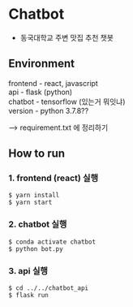 # Chatbot
- 동국대학교 주변 맛집 추천 챗봇

## Environment

frontend - react, javascript  
api - flask (python)  
chatbot - tensorflow   (있는거 뭐잇냐)   
version - python 3.7.8??

--> requirement.txt 에 정리하기

## How to run

### 1. frontend (react) 실행
```
$ yarn install     
$ yarn start
```
### 2. chatbot 실행
```
$ conda activate chatbot  
$ python bot.py  
```
### 3. api 실행
```
$ cd ../../chatbot_api  
$ flask run 
```

## 
